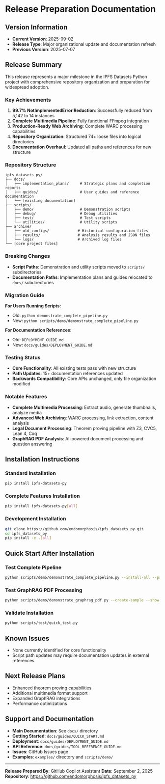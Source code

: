 # Release Preparation Documentation

## Version Information
- **Current Version**: 2025-09-02
- **Release Type**: Major organizational update and documentation refresh
- **Previous Version**: 2025-07-07

## Release Summary

This release represents a major milestone in the IPFS Datasets Python project with comprehensive repository organization and preparation for widespread adoption.

### Key Achievements

1. **99.7% NotImplementedError Reduction**: Successfully reduced from 5,142 to 14 instances
2. **Complete Multimedia Pipeline**: Fully functional FFmpeg integration
3. **Production-Ready Web Archiving**: Complete WARC processing capabilities  
4. **Repository Organization**: Structured 74+ loose files into logical directories
5. **Documentation Overhaul**: Updated all paths and references for new structure

### Repository Structure

```
ipfs_datasets_py/
├── docs/
│   ├── implementation_plans/     # Strategic plans and completion reports
│   ├── guides/                   # User guides and reference documentation
│   └── [existing documentation]
├── scripts/
│   ├── demo/                     # Demonstration scripts
│   ├── debug/                    # Debug utilities
│   ├── test/                     # Test scripts
│   └── utilities/                # Utility scripts
├── archive/
│   ├── old_configs/             # Historical configuration files
│   ├── results/                 # Analysis results and JSON files
│   └── logs/                    # Archived log files
└── [core project files]
```

### Breaking Changes
- **Script Paths**: Demonstration and utility scripts moved to `scripts/` subdirectories
- **Documentation Paths**: Implementation plans and guides relocated to `docs/` subdirectories

### Migration Guide

**For Users Running Scripts:**
- Old: `python demonstrate_complete_pipeline.py`
- New: `python scripts/demo/demonstrate_complete_pipeline.py`

**For Documentation References:**
- Old: `DEPLOYMENT_GUIDE.md`
- New: `docs/guides/DEPLOYMENT_GUIDE.md`

### Testing Status
- **Core Functionality**: All existing tests pass with new structure
- **Path Updates**: 15+ documentation references updated
- **Backwards Compatibility**: Core APIs unchanged, only file organization modified

### Notable Features
- **Complete Multimedia Processing**: Extract audio, generate thumbnails, analyze media
- **Advanced Web Archiving**: WARC processing, link extraction, content analysis
- **Legal Document Processing**: Theorem proving pipeline with Z3, CVC5, Lean 4, Coq
- **GraphRAG PDF Analysis**: AI-powered document processing and question answering

## Installation Instructions

### Standard Installation
```bash
pip install ipfs-datasets-py
```

### Complete Features Installation  
```bash
pip install ipfs-datasets-py[all]
```

### Development Installation
```bash
git clone https://github.com/endomorphosis/ipfs_datasets_py.git
cd ipfs_datasets_py
pip install -e .[all]
```

## Quick Start After Installation

### Test Complete Pipeline
```bash
python scripts/demo/demonstrate_complete_pipeline.py --install-all --prove-long-statements
```

### Test GraphRAG PDF Processing
```bash
python scripts/demo/demonstrate_graphrag_pdf.py --create-sample --show-architecture --test-queries
```

### Validate Installation
```bash
python scripts/test/quick_test.py
```

## Known Issues
- None currently identified for core functionality
- Script path updates may require documentation updates in external references

## Next Release Plans
- Enhanced theorem proving capabilities
- Additional multimedia format support  
- Expanded GraphRAG integrations
- Performance optimizations

## Support and Documentation

- **Main Documentation**: See `docs/` directory
- **Getting Started**: `docs/guides/QUICK_START.md`
- **Deployment**: `docs/guides/DEPLOYMENT_GUIDE.md`  
- **API Reference**: `docs/guides/TOOL_REFERENCE_GUIDE.md`
- **Issues**: GitHub Issues page
- **Examples**: `examples/` directory and `scripts/demo/`

---

**Release Prepared By**: GitHub Copilot Assistant
**Date**: September 2, 2025
**Repository**: https://github.com/endomorphosis/ipfs_datasets_py